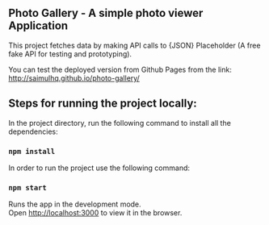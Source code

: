 ## Photo Gallery - A simple photo viewer Application

This project fetches data by making API calls to {JSON} Placeholder (A free fake API for testing and prototyping).  

You can test the deployed version from Github Pages from the link: http://saimulhq.github.io/photo-gallery/

## Steps for running the project locally:

In the project directory, run the following command to install all the dependencies:

### `npm install`

In order to run the project use the following command:

### `npm start`

Runs the app in the development mode.<br />
Open [http://localhost:3000](http://localhost:3000) to view it in the browser.
